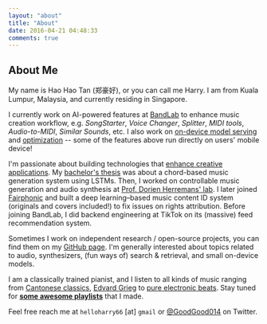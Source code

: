 ```yaml
---
layout: "about"
title: "About"
date: 2016-04-21 04:48:33
comments: true
---
```

## About Me

My name is Hao Hao Tan (郑豪好), or you can call me Harry. I am from Kuala Lumpur, Malaysia, and currently residing in Singapore.

I currently work on AI-powered features at [BandLab](https://www.bandlab.com/) to enhance music creation workflow, e.g. *SongStarter*, *Voice Changer*, *Splitter*, *MIDI tools*, *Audio-to-MIDI*, *Similar Sounds*, etc. I also work on [on-device model serving](https://mlsysbook.ai/contents/ondevice_learning/ondevice_learning.html) and [optimization](https://mlsysbook.ai/contents/optimizations/optimizations.html) -- some of the features above run directly on users' mobile device!

I'm passionate about building technologies that <u>enhance creative applications</u>. My [bachelor's thesis](https://www.computationalcreativity.net/iccc2019/assets/creative-submissions/iccc19-tan-chordal.pdf) was about a chord-based music generation system using LSTMs. Then, I worked on controllable music generation and audio synthesis at [Prof. Dorien Herremans' lab](https://dorienherremans.com/team). I later joined [Fairphonic](https://www.fairphonic.com) and built a deep learning–based music content ID system (originals and covers included!) to fix issues on rights attribution. Before joining BandLab, I did backend engineering at TikTok on its (massive) feed recommendation system.

Sometimes I work on independent research / open-source projects, you can find them on my [GitHub page](https://github.com/gudgud96). I'm generally interested about topics related to audio, synthesizers, (fun ways of) search & retrieval, and small on-device models.

I am a classically trained pianist, and I listen to all kinds of music ranging from [Cantonese classics](https://open.spotify.com/album/0ExJszOInX2i1J2UQ4hNCF?si=9wStJzo9QamSbTpWvD9CqQ), [Edvard Grieg](https://open.spotify.com/playlist/0XkyuCwxp8EtnDZ5VNieS1?si=e1bc1592aa1549a3) to [pure electronic beats](https://open.spotify.com/artist/5NlawbBDGkH8W9SblamHZO?si=7zFP3AFjSWq8Bbpf1PhvQQ). Stay tuned for [**some awesome playlists**]() that I made.

Feel free reach me at `helloharry66` [at] `gmail` or [@GoodGood014](https://twitter.com/GoodGood014) on Twitter.